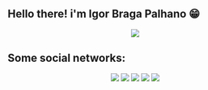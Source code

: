 

## Hello there! i'm Igor Braga Palhano 😁

<!-- <div align="center">
  <a href="https://github.com/BPalhano">
    <img src="https://github-readme-stats.vercel.app/api?username=BPalhano&show_icons=true&line_height=20&theme=dark&count_private=true" alt="BPalhano" />
    <img src="https://github-readme-stats.vercel.app/api/top-langs?username=BPalhano&hide_progress=true&include_all_commits=true&count_private=true&show_icons=true&line_height=20&theme=dark" alt="BPalhano" />
</div> -->

<!-- &layout=compact&langs_count=5&theme=dark" -->
<p align="center">
  <img src="https://skillicons.dev/icons?i=git,cpp,c,py,django,emacs,latex,linux,md,matlab"/>
</p> 

## Some social networks:
<div align="center">  
<a href = "mailto:igor.palhano@alu.ufc.br"><img src="https://img.shields.io/badge/-Gmail-%23333?style=for-the-badge&logo=gmail&logoColor=red" target="_blank"></a>
<a href="https://www.linkedin.com/in/igor-palhano-81102622a/" target="_blank"><img src="https://img.shields.io/badge/-LinkedIn-%230077B5?style=for-the-badge&logo=linkedin&logoColor=white" target="_blank"></a>
<a href = "https://www.codewars.com/users/BPalhano"><img src="https://img.shields.io/badge/Codewars-B1361E?style=for-the-badge&logo=Codewars&logoColor=white" target="_blank"></a>
<a = href="https://www.kaggle.com/igorbragapalhano"><img src="https://img.shields.io/badge/Kaggle-20BEFF?style=for-the-badge&logo=Kaggle&logoColor=white" target="_blank"></a>
<a = href="https://www.sololearn.com/profile/27307259"><img src="https://img.shields.io/badge/-Sololearn-3a464b?style=for-the-badge&logo=Sololearn&logoColor=white" target="_blank"></a>


</div>
